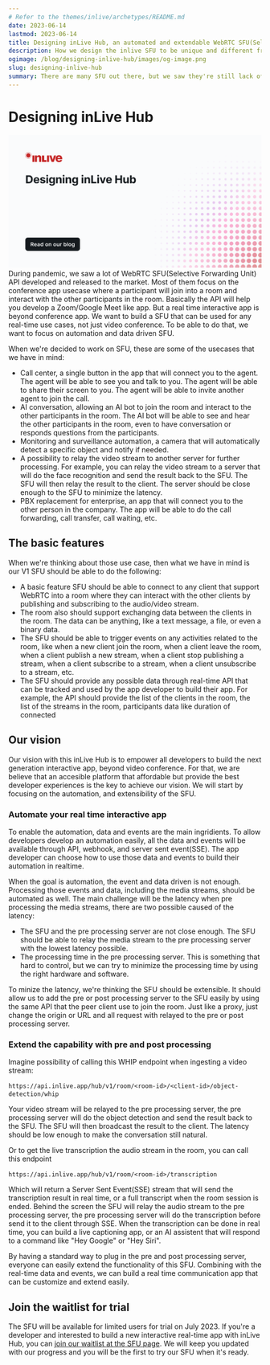 ```yaml
---
# Refer to the themes/inlive/archetypes/README.md
date: 2023-06-14
lastmod: 2023-06-14
title: Designing inLive Hub, an automated and extendable WebRTC SFU(Selective Forwarding Unit)
description: How we design the inlive SFU to be unique and different from other SFU.
ogimage: /blog/designing-inlive-hub/images/og-image.png
slug: designing-inlive-hub
summary: There are many SFU out there, but we saw they're still lack of automation and data driven to develop a new real time interactive app beyond video conference. We want to build a SFU that can be used for any real time app, not just video conference.
---
```


# Designing inLive Hub

![Designing inLive Hub](images/og-image.png "Designing inLive Hub")
During pandemic, we saw a lot of WebRTC SFU(Selective Forwarding Unit) API developed and released to the market. Most of them focus on the conference app usecase where a participant will join into a room and interact with the other participants in the room. Basically the API will help you develop a Zoom/Google Meet like app. But a real time interactive app is beyond conference app. We want to build a SFU that can be used for any real-time use cases, not just video conference. To be able to do that, we want to focus on automation and data driven SFU.

When we're decided to work on SFU, these are some of the usecases that we have in mind:
- Call center, a single button in the app that will connect you to the agent. The agent will be able to see you and talk to you. The agent will be able to share their screen to you. The agent will be able to invite another agent to join the call.
- AI conversation, allowing an AI bot to join the room and interact to the other participants in the room. The AI bot will be able to see and hear the other participants in the room, even to have conversation or responds questions from the participants.
- Monitoring and surveillance automation, a camera that will automatically detect a specific object and notify if needed.
- A possibility to relay the video stream to another server for further processing. For example, you can relay the video stream to a server that will do the face recognition and send the result back to the SFU. The SFU will then relay the result to the client. The server should be close enough to the SFU to minimize the latency.
- PBX replacement for enterprise, an app that will connect you to the other person in the company. The app will be able to do the call forwarding, call transfer, call waiting, etc.

## The basic features
When we're thinking about those use case, then what we have in mind is our V1 SFU should be able to do the following:
- A basic feature SFU should be able to connect to any client that support WebRTC into a room where they can interact with the other clients by publishing and subscribing to the audio/video stream.
- The room also should support exchanging data between the clients in the room. The data can be anything, like a text message, a file, or even a binary data.
- The SFU should be able to trigger events on any activities related to the room, like when a new client join the room, when a client leave the room, when a client publish a new stream, when a client stop publishing a stream, when a client subscribe to a stream, when a client unsubscribe to a stream, etc.
- The SFU should provide any possible data through real-time API that can be tracked and used by the app developer to build their app. For example, the API should provide the list of the clients in the room, the list of the streams in the room, participants data like duration of connected

## Our vision
Our vision with this inLive Hub is to empower all developers to build the next generation interactive app, beyond video conference. For that, we are believe that an accesible platform that affordable but provide the best developer experiences is the key to achieve our vision. We will start by focusing on the automation, and extensibility of the SFU.

### Automate your real time interactive app
To enable the automation, data and events are the main ingridients. To allow developers develop an automation easily, all the data and events will be available through API, webhook, and server sent event(SSE). The app developer can choose how to use those data and events to build their automation in realtime.

When the goal is automation, the event and data driven is not enough. Processing those events and data, including the media streams, should be automated as well. The main challenge will be the latency when pre processing the media streams, there are two possible caused of the latency:
- The SFU and the pre processing server are not close enough. The SFU should be able to relay the media stream to the pre processing server with the lowest latency possible.
- The processing time in the pre processing server. This is something that hard to control, but we can try to minimize the processing time by using the right hardware and software.

To minize the latency,  we're thinking the SFU should be extensible. It should allow us to add the pre or post processing server to the SFU easily by using the same API that the peer client use to join the room. Just like a proxy, just change the origin or URL and all request with relayed to the pre or post processing server.

### Extend the capability with pre and post processing
Imagine possibility of calling this WHIP endpoint when ingesting a video stream:
```
https://api.inlive.app/hub/v1/room/<room-id>/<client-id>/object-detection/whip
```
Your video stream will be relayed to the pre processing server, the pre processing server will do the object detection and send the result back to the SFU. The SFU will then broadcast the result to the client. The latency should be low enough to make the conversation still natural.

Or to get the live transcription the audio stream in the room, you can call this endpoint
```
https://api.inlive.app/hub/v1/room/<room-id>/transcription
```
Which will return a Server Sent Event(SSE) stream that will send the transcription result in real time, or a full transcript when the room session is ended. Behind the screen the SFU will relay the audio stream to the pre processing server, the pre processing server will do the transcription before send it to the client through  SSE. When the transcription can be done in real time, you can build a live captioning app, or an AI assistent that will respond to a command like "Hey Google" or "Hey Siri".

By having a standard way to plug in the pre and post processing server, everyone can easily extend the functionality of this SFU. Combining with the real-time data and events, we can build a real time communication app that can be customize and extend easily.


## Join the waitlist for trial
The SFU will be available for limited users for trial on July 2023. If you're a developer and interested to build a new interactive real-time app with inLive Hub, you can [join our waitlist at the SFU page](/realtime-interactive/). We will keep you updated with our progress and you will be the first to try our SFU when it's ready.

